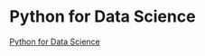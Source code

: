 # Python for Data Science
<a href='edx_datasciencehttps://courses.edx.org/courses/course-v1:UCSanDiegoX+DSE200x+1T2018/course/'>Python for Data Science</a>
